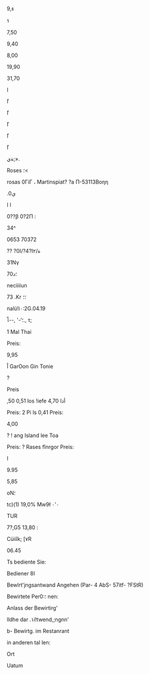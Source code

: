 9,ธ

ร

7,50

9,40

8,00

19,90

31,70

ا

 ًا

 ًا

 ًا

 ًا

 ًا

ةي;».

Roses
 ؛<

rosas
0ΓίΓ
،
Martinspiat?  ?a
Π-53113Βοηη

 .ي0

 ا
 ا

0??β
0?2Π
:

 34^

0653
70372

 ??
 ?0ة/٢ا?4?/ا

31Νγ

70؛د

neciiiiun

73 .Kr ؛؛

nalü!i٠:2G.04.19

ไ--, '-‘؛.,  τ;

1  Mal  Thai

Preis:

9,95

اً GarOon  Gin  Tonie

?

Preis

,50
0,51 los  !iefe  أذا
4,70

Preis:
2  Pi ls  0,41
Preis:

4,00

?  !  ang  Island  lee  Toa

Preis:
?  Rases  fînrgor
Preis:

ا

9.95

5,85

oN؛

tc)(1)
19,0%  Mw9ł ٠'٠

TUR

7?,G5
13,80 :

Cüiiîk;  [٧R

06.45

Ts  bediente  Sie:

Bediener  ا8

Bewlrt'jngsantwand  Angehen
(Par-  4  AbS- 57itf- ?FStR)

Bewirtete  Per0:؛ nen:

Anlass  der  Bewirtirg'

lldhe  dar  .١i!twend,;ngnn'

b-  Bewirtg.  im  Restanrant

in  anderen  tal len:

Ort

Uatum

